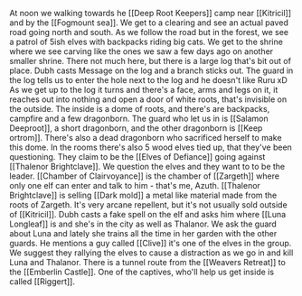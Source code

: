 At noon we walking towards he [[Deep Root Keepers]] camp near [[Kitricil]] and by the [[Fogmount sea]]. We get to a clearing and see an actual paved road going north and south. As we follow the road but in the forest, we see a patrol of 5ish elves with backpacks riding big cats.
We get to the shrine where we see carving like the ones we saw a few days ago on another smaller shrine. There not much here, but there is a large log that's bit out of place. Dubh casts Message on the log and a branch sticks out. The guard in the log tells us to enter the hole next to the log and he doesn't like Ruru xD
As we get up to the log it turns and there's a face, arms and legs on it, it reaches out into nothing and open a door of white roots, that's invisible on the outside. The inside is a dome of roots, and there's are backpacks, campfire and a few dragonborn. The guard who let us in is [[Salamon Deeproot]], a short dragonborn, and the other dragonborn is [[Keep ortrom]]. There's also a dead dragonborn who sacrificed herself to make this dome.
In the rooms there's also 5 wood elves tied up, that they've been questioning. They claim to be the [[Elves of Defiance]] going against [[Thalenor Brightclave]]. 
We question the elves and they want to to be the leader. [[Chamber of Clairvoyance]] is the chamber of [[Zargeth]] where only one elf can enter and talk to him - that's me, Azuth. [[Thalenor Brightclave]] is selling [[Dark mold]] a metal like material made from the roots of Zargeth. It's very arcane repellent, but it's not usually sold outside of [[Kitricil]]. Dubh casts a fake spell on the elf and asks him where [[Luna Longleaf]] is and she's in the city as well as Thalanor. We ask the guard about Luna and lately she trains all the time in her garden with the other guards. He mentions a guy called [[Clive]] it's one of the elves in the group. We suggest they rallying the elves to cause a distraction as we go in and kill Luna and Thalanor. There is a tunnel route from the [[Weavers Retreat]] to the [[Emberlin Castle]].
One of the captives, who'll help us get inside is called [[Riggert]].
